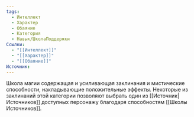 ```yaml
---
tags:
  - Интеллект
  - Характер
  - Обаяние
  - Категория
  - Навык/ШколаПоддержки
Ссылки:
  - "[[Интеллект]]"
  - "[[Характер]]"
  - "[[Обаяние]]"
Источник:
---
```

Школа магии содержащая и усиливающая заклинания и мистические способности, накладывающие положительные эффекты. Некоторые из заклинаний этой категории позволяют выбрать один из [[Источник|Источников]] доступных персонажу благодаря способностям [[Школы Источников]].